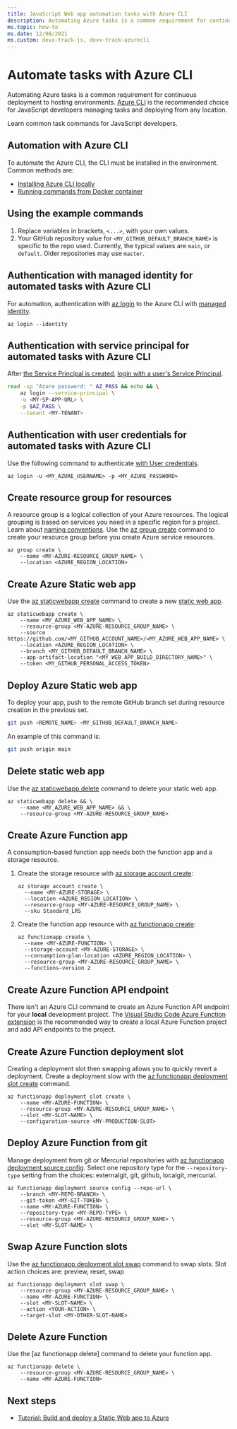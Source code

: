 ```yaml
---
title: JavaScript Web app automation tasks with Azure CLI
description: Automating Azure tasks is a common requirement for continuous deployment to hosting environments. Azure CLI is the recommended choice for JavaScript developers managing tasks and deploying from any location.
ms.topic: how-to
ms.date: 12/08/2021
ms.custom: devx-track-js, devx-track-azurecli
---
```


# Automate tasks with Azure CLI

Automating Azure tasks is a common requirement for continuous deployment to hosting environments. [Azure CLI](/cli/azure/) is the recommended choice for JavaScript developers managing tasks and deploying from any location.

Learn common task commands for JavaScript developers. 

## Automation with Azure CLI

To automate the Azure CLI, the CLI must be installed in the environment. Common methods are: 

* [Installing Azure CLI locally](/cli/azure/install-azure-cli)
* [Running commands from Docker container](/cli/azure/run-azure-cli-docker)

## Using the example commands 

1. Replace variables in brackets, `<...>`, with your own values. 
1. Your GitHub repository value for `<MY_GITHUB_DEFAULT_BRANCH_NAME>` is specific to the repo used. Currently, the typical values are `main`, or `default`. Older repositories may use `master`. 

<a name="log-in-for-automated-tasks-with-azure-cli"></a>

## Authentication with managed identity for automated tasks with Azure CLI

For automation, authentication with [az login](/cli/azure/reference-index#az-login) to the Azure CLI with [managed identity](/cli/azure/authenticate-azure-cli#sign-in-with-a-managed-identity).

```azurecli
az login --identity
```

## Authentication with service principal for automated tasks with Azure CLI

After [the Service Principal is created](../sdk/authentication/local-development-environment-service-principal.md), [login with a user's Service Principal](/cli/azure/authenticate-azure-cli#sign-in-with-a-service-principal).

```bash
read -sp "Azure password: " AZ_PASS && echo && \ 
    az login --service-principal \
    -u <MY-SP-APP-URL> \
    -p $AZ_PASS \
    --tenant <MY-TENANT>
```
## Authentication with user credentials for automated tasks with Azure CLI

Use the following command to authenticate [with User credentials](/cli/azure/authenticate-azure-cli#sign-in-with-credentials-on-the-command-line).

```azurecli
az login -u <MY_AZURE_USERNAME> -p <MY_AZURE_PASSWORD>
```    

## Create resource group for resources

A resource group is a logical collection of your Azure resources. The logical grouping is based on services you need in a specific region for a project. Learn about [naming conventions](/azure/cloud-adoption-framework/ready/azure-best-practices/resource-naming). Use the [az group create](/cli/azure/group#az-group-create) command to create your resource group before you create Azure service resources. 

```azurecli
az group create \
    --name <MY-AZURE-RESOURCE_GROUP_NAME> \
    --location <AZURE_REGION_LOCATION>
```

## Create Azure Static web app 

Use the [az staticwebapp create](/cli/azure/staticwebapp#az-staticwebapp-create) command to create a new [static web app](/azure/static-web-apps/overview).

```azurecli
az staticwebapp create \
    --name <MY_AZURE_WEB_APP_NAME> \
    --resource-group <MY-AZURE-RESOURCE_GROUP_NAME> \
    --source https://github.com/<MY_GITHUB_ACCOUNT_NAME>/<MY_AZURE_WEB_APP_NAME> \
    --location <AZURE_REGION_LOCATION> \
    --branch <MY_GITHUB_DEFAULT_BRANCH_NAME> \
    --app-artifact-location "<MY_WEB_APP_BUILD_DIRECTORY_NAME>" \
    --token <MY_GITHUB_PERSONAL_ACCESS_TOKEN>
```

## Deploy Azure Static web app 

To deploy your app, push to the remote GitHub branch set during resource creation in the previous set. 

```bash
git push <REMOTE_NAME> <MY_GITHUB_DEFAULT_BRANCH_NAME>
```

An example of this command is:

```bash
git push origin main
```

## Delete static web app 

Use the [az staticwebapp delete](/cli/azure/staticwebapp#az-staticwebapp-delete) command to delete your static web app.

```azurecli
az staticwebapp delete && \
    --name <MY_AZURE_WEB_APP_NAME> && \
    --resource-group <MY-AZURE-RESOURCE_GROUP_NAME>
```

## Create Azure Function app

A consumption-based function app needs both the function app and a storage resource. 

1. Create the storage resource with [az storage account create](/cli/azure/storage/account#az-storage-account-create):

    ```azurecli
    az storage account create \
      --name <MY-AZURE-STORAGE> \
      --location <AZURE_REGION_LOCATION> \
      --resource-group <MY-AZURE-RESOURCE_GROUP_NAME> \
      --sku Standard_LRS    
    ```

1. Create the function app resource with [az functionapp create](/cli/azure/functionapp#az-functionapp-create): 

    ```azurecli
    az functionapp create \
      --name <MY-AZURE-FUNCTION> \
      --storage-account <MY-AZURE-STORAGE> \
      --consumption-plan-location <AZURE_REGION_LOCATION> \
      --resource-group <MY-AZURE-RESOURCE_GROUP_NAME> \
      --functions-version 2
    ```

## Create Azure Function API endpoint

There isn't an Azure CLI command to create an Azure Function API endpoint for your **local** development project. The [Visual Studio Code Azure Function extension](https://marketplace.visualstudio.com/items?itemName=ms-azuretools.vscode-azurefunctions) is the recommended way to create a local Azure Function project and add API endpoints to the project. 

## Create Azure Function deployment slot 

Creating a deployment slot then swapping allows you to quickly revert a deployment. Create a deployment slow with the [az functionapp deployment slot create](/cli/azure/functionapp/deployment/slot#az-functionapp-deployment-slot-create) command.

```azurecli
az functionapp deployment slot create \
    --name <MY-AZURE-FUNCTION> \
    --resource-group <MY-AZURE-RESOURCE_GROUP_NAME> \
    --slot <MY-SLOT-NAME> \
    --configuration-source <MY-PRODUCTION-SLOT> 
```

## Deploy Azure Function from git

Manage deployment from git or Mercurial repositories with [az functionapp deployment source config](/cli/azure/functionapp/deployment/source#az-functionapp-deployment-source-config). Select one repository type for the `--repository-type` setting from the choices: externalgit, git, github, localgit, mercurial.

```azurecli
az functionapp deployment source config --repo-url \
    --branch <MY-REPO-BRANCH> \
    --git-token <MY-GIT-TOKEN> \
    --name <MY-AZURE-FUNCTION> \
    --repository-type <MY-REPO-TYPE> \
    --resource-group <MY-AZURE-RESOURCE_GROUP_NAME> \
    --slot <MY-SLOT-NAME> \
```

## Swap Azure Function slots

Use the [az functionapp deployment slot swap](/cli/azure/functionapp/deployment/slot#az-functionapp-deployment-slot-swap) command to swap slots. Slot action choices are: preview, reset, swap

```azurecli
az functionapp deployment slot swap \
    --resource-group <MY-AZURE-RESOURCE_GROUP_NAME> \
    --name <MY-AZURE-FUNCTION> \
    --slot <MY-SLOT-NAME> \
    --action <YOUR-ACTION> \
    --target-slot <MY-OTHER-SLOT-NAME>
```

## Delete Azure Function

Use the [az functionapp delete] command to delete your function app. 

```azurecli
az functionapp delete \
    --resource-group <MY-AZURE-RESOURCE_GROUP_NAME> \
    --name <MY-AZURE-FUNCTION> 
```

## Next steps

* [Tutorial: Build and deploy a Static Web app to Azure](../tutorial/static-web-app-image-analysis.md)